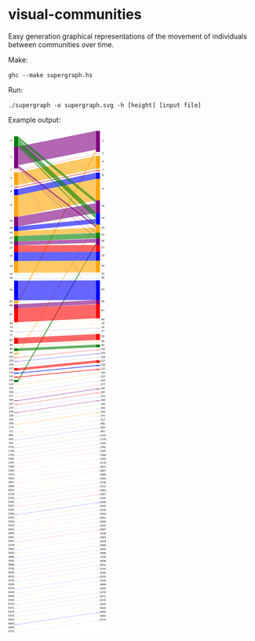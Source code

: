 visual-communities
==================

Easy generation graphical representations of the movement of individuals between communities over time.

Make:

```
ghc --make supergraph.hs
```

Run:

```
./supergraph -o supergraph.svg -h [height] [input file]
```

Example output:

![](example.png?raw=true)
